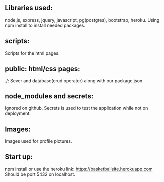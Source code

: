 ## Libraries used: 
node.js, express, jquery, javascript, pg(postgres), bootstrap, heroku. 
Using npm install to install needed packages.

## scripts:
Scripts for the html pages.
 
## public: html/css pages:
./: Sever and database(crud operator) along with our package.json

## node_modules and secrets:
Ignored on github. Secrets is used to test the application while not on deployment.

## Images: 
Images used for profile pictures.

## Start up:
npm install or use the heroku link: https://basketballsite.herokuapp.com
Should be port 5432 on localhost.